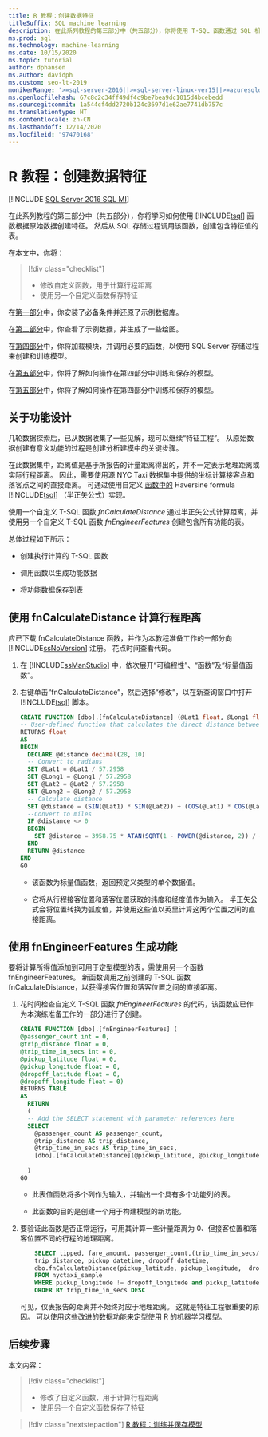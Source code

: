 ```yaml
---
title: R 教程：创建数据特征
titleSuffix: SQL machine learning
description: 在此系列教程的第三部分中（共五部分），你将使用 T-SQL 函数通过 SQL 机器学习根据示例数据创建和存储特征。
ms.prod: sql
ms.technology: machine-learning
ms.date: 10/15/2020
ms.topic: tutorial
author: dphansen
ms.author: davidph
ms.custom: seo-lt-2019
monikerRange: '>=sql-server-2016||>=sql-server-linux-ver15||>=azuresqldb-mi-current'
ms.openlocfilehash: 67c8c2c34ff49df4c9be7bea9dc1015d4bcebedd
ms.sourcegitcommit: 1a544cf4dd2720b124c3697d1e62ae7741db757c
ms.translationtype: HT
ms.contentlocale: zh-CN
ms.lasthandoff: 12/14/2020
ms.locfileid: "97470168"
---
```

# <a name="r-tutorial-create-data-features"></a>R 教程：创建数据特征
[!INCLUDE [SQL Server 2016 SQL MI](../../includes/applies-to-version/sqlserver2016-asdbmi.md)]

在此系列教程的第三部分中（共五部分），你将学习如何使用 [!INCLUDE[tsql](../../includes/tsql-md.md)] 函数根据原始数据创建特征。 然后从 SQL 存储过程调用该函数，创建包含特征值的表。

在本文中，你将：

> [!div class="checklist"]
> + 修改自定义函数，用于计算行程距离
> + 使用另一个自定义函数保存特征

在[第一部分](r-taxi-classification-introduction.md)中，你安装了必备条件并还原了示例数据库。

在[第二部分](r-taxi-classification-explore-data.md)中，你查看了示例数据，并生成了一些绘图。

在[第四部分](r-taxi-classification-train-model.md)中，你将加载模块，并调用必要的函数，以使用 SQL Server 存储过程来创建和训练模型。

在[第五部分](r-taxi-classification-deploy-model.md)中，你将了解如何操作在第四部分中训练和保存的模型。

在[第五部分](./python-taxi-classification-deploy-model.md)中，你将了解如何操作在第四部分中训练和保存的模型。

## <a name="about-feature-engineering"></a>关于功能设计

几轮数据探索后，已从数据收集了一些见解，现可以继续“特征工程”。 从原始数据创建有意义功能的过程是创建分析建模中的关键步骤。

在此数据集中，距离值是基于所报告的计量距离得出的，并不一定表示地理距离或实际行程距离。 因此，需要使用源 NYC Taxi 数据集中提供的坐标计算接客点和落客点之间的直接距离。 可通过使用自定义 [函数中的](https://en.wikipedia.org/wiki/Haversine_formula) Haversine formula [!INCLUDE[tsql](../../includes/tsql-md.md)] （半正矢公式）实现。

使用一个自定义 T-SQL 函数 _fnCalculateDistance_ 通过半正矢公式计算距离，并使用另一个自定义 T-SQL 函数 _fnEngineerFeatures_ 创建包含所有功能的表。

总体过程如下所示：

+ 创建执行计算的 T-SQL 函数

+ 调用函数以生成功能数据

+ 将功能数据保存到表

## <a name="calculate-trip-distance-using-fncalculatedistance"></a>使用 fnCalculateDistance 计算行程距离

应已下载 fnCalculateDistance 函数，并作为本教程准备工作的一部分向 [!INCLUDE[ssNoVersion](../../includes/ssnoversion-md.md)] 注册。 花点时间查看代码。
  
1. 在 [!INCLUDE[ssManStudio](../../includes/ssmanstudio-md.md)] 中，依次展开“可编程性”、“函数”及“标量值函数”。   

2. 右键单击“fnCalculateDistance”，然后选择“修改”，以在新查询窗口中打开 [!INCLUDE[tsql](../../includes/tsql-md.md)] 脚本。
  
   ```sql
   CREATE FUNCTION [dbo].[fnCalculateDistance] (@Lat1 float, @Long1 float, @Lat2 float, @Long2 float)  
   -- User-defined function that calculates the direct distance between two geographical coordinates.  
   RETURNS float  
   AS  
   BEGIN  
     DECLARE @distance decimal(28, 10)  
     -- Convert to radians  
     SET @Lat1 = @Lat1 / 57.2958  
     SET @Long1 = @Long1 / 57.2958  
     SET @Lat2 = @Lat2 / 57.2958  
     SET @Long2 = @Long2 / 57.2958  
     -- Calculate distance  
     SET @distance = (SIN(@Lat1) * SIN(@Lat2)) + (COS(@Lat1) * COS(@Lat2) * COS(@Long2 - @Long1))  
     --Convert to miles  
     IF @distance <> 0  
     BEGIN  
       SET @distance = 3958.75 * ATAN(SQRT(1 - POWER(@distance, 2)) / @distance);  
     END  
     RETURN @distance  
   END
   GO
   ```
  
   + 该函数为标量值函数，返回预定义类型的单个数据值。
  
   + 它将从行程接客位置和落客位置获取的纬度和经度值作为输入。 半正矢公式会将位置转换为弧度值，并使用这些值以英里计算这两个位置之间的直接距离。

## <a name="generate-the-features-using-_fnengineerfeatures_"></a>使用 fnEngineerFeatures 生成功能

要将计算所得值添加到可用于定型模型的表，需使用另一个函数 fnEngineerFeatures。 新函数调用之前创建的 T-SQL 函数 fnCalculateDistance，以获得接客位置和落客位置之间的直接距离。 

1. 花时间检查自定义 T-SQL 函数 _fnEngineerFeatures_ 的代码，该函数应已作为本演练准备工作的一部分进行了创建。
  
   ```sql
   CREATE FUNCTION [dbo].[fnEngineerFeatures] (  
   @passenger_count int = 0,  
   @trip_distance float = 0,  
   @trip_time_in_secs int = 0,  
   @pickup_latitude float = 0,  
   @pickup_longitude float = 0,  
   @dropoff_latitude float = 0,  
   @dropoff_longitude float = 0)  
   RETURNS TABLE  
   AS
     RETURN
     (
     -- Add the SELECT statement with parameter references here
     SELECT
       @passenger_count AS passenger_count,
       @trip_distance AS trip_distance,
       @trip_time_in_secs AS trip_time_in_secs,
       [dbo].[fnCalculateDistance](@pickup_latitude, @pickup_longitude, @dropoff_latitude, @dropoff_longitude) AS direct_distance
  
     )
   GO
   ```

   + 此表值函数将多个列作为输入，并输出一个具有多个功能列的表。

   + 此函数的目的是创建一个用于构建模型的新功能。

2. 要验证此函数是否正常运行，可用其计算一些计量距离为 0、但接客位置和落客位置不同的行程的地理距离。
  
   ```sql
       SELECT tipped, fare_amount, passenger_count,(trip_time_in_secs/60) as TripMinutes,
       trip_distance, pickup_datetime, dropoff_datetime,
       dbo.fnCalculateDistance(pickup_latitude, pickup_longitude,  dropoff_latitude, dropoff_longitude) AS direct_distance
       FROM nyctaxi_sample
       WHERE pickup_longitude != dropoff_longitude and pickup_latitude != dropoff_latitude and trip_distance = 0
       ORDER BY trip_time_in_secs DESC
   ```
  
   可见，仪表报告的距离并不始终对应于地理距离。 这就是特征工程很重要的原因。 可以使用这些改进的数据功能来定型使用 R 的机器学习模型。

## <a name="next-steps"></a>后续步骤

本文内容：

> [!div class="checklist"]
> + 修改了自定义函数，用于计算行程距离
> + 使用另一个自定义函数保存了特征

> [!div class="nextstepaction"]
> [R 教程：训练并保存模型](r-taxi-classification-train-model.md)